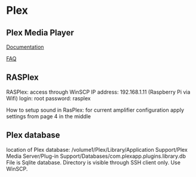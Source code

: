 # Plex

## Plex Media Player

[Documentation](https://support.plex.tv/hc/en-us/sections/201360177)

[FAQ](https://support.plex.tv/hc/en-us/sections/201375708)

## RASPlex

RASPlex: access through WinSCP
IP address: 192.168.1.11 (Raspberry Pi via Wifi)
login: root
password: rasplex

How to setup sound in RasPlex: for current amplifier configuration apply settings from page 4 in the middle

## Plex database

location of Plex database: /volume1/Plex/Library/Application Support/Plex Media Server/Plug-in Support/Databases/com.plexapp.plugins.library.db
File is Sqlite database.
Directory is visible through SSH client only. Use WinSCP.

